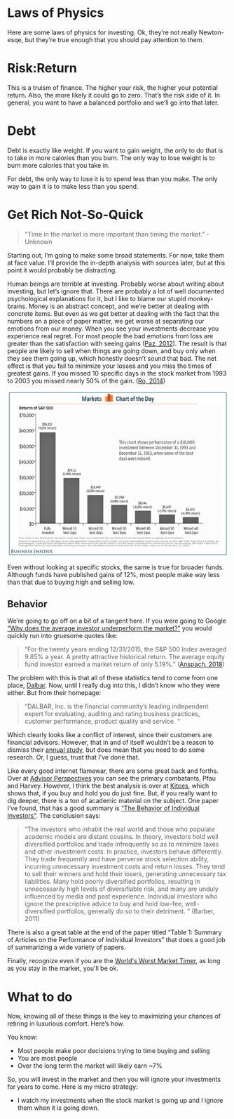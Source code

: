 # Laws of Physics
Here are some laws of physics for investing.  Ok, they’re not really Newton-esqe, but they’re true enough that you should pay attention to them.

# Risk:Return

This is a truism of finance.  The higher your risk, the higher your potential return.  Also, the more likely it could go to zero.  That’s the risk side of it.  In general, you want to have a balanced portfolio and we’ll go into that later.  

# Debt

Debt is exactly like weight.  If you want to gain weight, the only to do that is to take in more calories than you burn.  The only way to lose weight is to burn more calories that you take in.

For debt, the only way to lose it is to spend less than you make.  The only way to gain it is to make less than you spend.

# Get Rich Not-So-Quick

>"Time in the market is more important than timing the market." -Unknown

Starting out, I’m going to make some broad statements.  For now, take them at face value.  I’ll provide the in-depth analysis with sources later, but at this point it would probably be distracting.

Human beings are terrible at investing.  Probably worse about writing about investing, but let’s ignore that.  There are probably a lot of well documented psychological explanations for it, but I like to blame our stupid monkey-brains.  Money is an abstract concept, and we’re better at dealing with concrete items. But even as we get better at dealing with the fact that the numbers on a piece of paper matter, we get worse at separating our emotions from our money.  When you see your investments decrease you experience real regret.   For most people the bad emotions from loss are greater than the satisfaction with seeing gains ([Paz, 2012](https://www.ncbi.nlm.nih.gov/pubmed/22553036)). The result is that people are likely to sell when things are going down, and buy only when they see them going up, which honestly doesn’t sound that bad.   The net effect is that you fail to minimize your losses and you miss the times of greatest gains.  If you missed 10 specific days in the stock market from 1993 to 2003 you missed nearly 50% of the gain.  ([Ro, 2014](https://www.businessinsider.com/cost-of-missing-10-best-days-in-sp-500-2014-3))
 
![Don't try to time the market](Images/market-timing.png)

Even without looking at specific stocks, the same is true for broader funds.  Although funds have published gains of 12%, most people make way less than that due to buying high and selling low.

## Behavior
We’re going to go off on a bit of a tangent here.  If you were going to Google [“Why does the average investor underperform the market?”](http://lmgtfy.com/?q=why+does+the+average+investor+underperform+the+market)  you would quickly run into gruesome quotes like:

> “For the twenty years ending 12/31/2015, the S&P 500 Index averaged 9.85% a year. A pretty attractive historical return. The average equity fund investor earned a market return of only 5.19%.” ([Anspach, 2018](https://www.thebalance.com/why-average-investors-earn-below-average-market-returns-2388519))

The problem with this is that all of these statistics tend to come from one place, [Dalbar](https://www.dalbar.com/).   Now, until I really dug into this, I didn’t know who they were either.  But from their homepage:

> “DALBAR, Inc. is the financial community’s leading independent expert for evaluating, auditing and rating business practices, customer performance, product quality and service. “

Which clearly looks like a conflict of interest, since their customers are financial advisors.  However, that in and of itself wouldn’t be a reason to dismiss their [annual study](http://svwealth.com/wp-content/uploads/2018/04/dalbar_study.pdf), but does mean that you need to do some research.  Or, I guess, trust that I’ve done that.

Like every good internet flamewar, there are some great back and forths.  Over at [Advisor Perspectives](https://www.advisorperspectives.com/articles/2017/03/06/a-warning-to-the-advisory-profession-dalbar-s-math-is-wrong) you can see the primary combatants, Pfau and Harvey.  However, I think the best analysis is over at [Kitces](https://www.kitces.com/blog/does-the-dalbar-study-grossly-overstate-the-behavior-gap-guest-post/), which shows that, if you buy and hold you do just fine.  But, if you really want to dig deeper, there is a ton of academic material on the subject.  One paper I’ve found, that has a good summary is [“The Behavior of Individual Investors”](https://www.umass.edu/preferen/You%20Must%20Read%20This/Barber-Odean%202011.pdf).  The conclusion says:

> “The investors who inhabit the real world and those who populate academic models are distant cousins. In theory, investors hold well diversified portfolios and trade infrequently so as to minimize taxes and other investment costs. In practice, investors behave differently. They trade frequently and have perverse stock selection ability, incurring unnecessary investment costs and return losses. They tend to sell their winners and hold their losers, generating unnecessary tax liabilities. Many hold poorly diversified portfolios, resulting in unnecessarily high levels of diversifiable risk, and many are unduly influenced by media and past experience. Individual investors who ignore the prescriptive advice to buy and hold low-fee, well-diversified portfolios, generally do so to their detriment. “ (Barber, 2011)

There is also a great table at the end of the paper titled “Table 1: Summary of Articles on the Performance of Individual Investors” that does a good job of summarizing a wide variety of papers.

Finally, recognize even if you are the [World's Worst Market Timer](https://awealthofcommonsense.com/2014/02/worlds-worst-market-timer/), as long as you stay in the market, you'll be ok. 

# What to do
Now, knowing all of these things is the key to maximizing your chances of retiring in luxurious comfort.  Here’s how.

You know:
* Most people make poor decisions trying to time buying and selling
* You are most people
* Over the long term the market will likely earn ~7%

So, you will invest in the market and then you will ignore your investments for years to come.  Here is my micro strategy:

* I watch my investments when the stock market is going up and I ignore them when it is going down.



